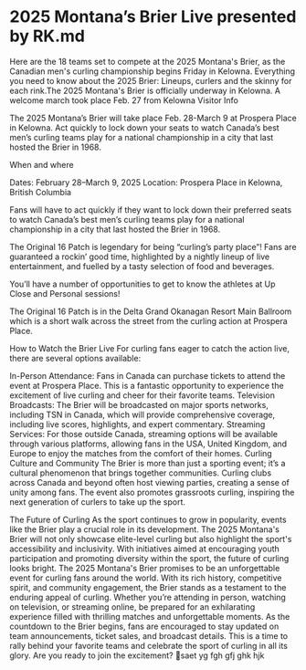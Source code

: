 # 2025 Montana’s Brier Live presented by RK.md

Here are the 18 teams set to compete at the 2025 Montana's Brier, as the Canadian men's curling championship begins Friday in Kelowna. Everything you need to know about the 2025 Brier: Lineups, curlers and the skinny for each rink.The 2025 Montana's Brier is officially underway in Kelowna. A welcome march took place Feb. 27 from Kelowna Visitor Info

The 2025 Montana’s Brier will take place Feb. 28-March 9 at Prospera Place in Kelowna. Act quickly to lock down your seats to watch Canada’s best men’s curling teams play for a national championship in a city that last hosted the Brier in 1968.

When and where 

Dates: February 28–March 9, 2025
Location: Prospera Place in Kelowna, British Columbia

Fans will have to act quickly if they want to lock down their preferred seats to watch Canada’s best men’s curling teams play for a national championship in a city that last hosted the Brier in 1968.

The Original 16 Patch is legendary for being “curling’s party place”! Fans are guaranteed a rockin’ good time, highlighted by a nightly lineup of live entertainment, and fuelled by a tasty selection of food and beverages.

You’ll have a number of opportunities to get to know the athletes at Up Close and Personal sessions!

The Original 16 Patch is in the Delta Grand Okanagan Resort Main Ballroom which is a short walk across the street from the curling action at Prospera Place.

How to Watch the Brier Live​
For curling fans eager to catch the action live, there are several options available:



In-Person Attendance: Fans in Canada can purchase tickets to attend the event at Prospera Place. This is a fantastic opportunity to experience the excitement of live curling and cheer for their favorite teams.
Television Broadcasts: The Brier will be broadcasted on major sports networks, including TSN in Canada, which will provide comprehensive coverage, including live scores, highlights, and expert commentary.
Streaming Services: For those outside Canada, streaming options will be available through various platforms, allowing fans in the USA, United Kingdom, and Europe to enjoy the matches from the comfort of their homes.
Curling Culture and Community​
The Brier is more than just a sporting event; it’s a cultural phenomenon that brings together communities. Curling clubs across Canada and beyond often host viewing parties, creating a sense of unity among fans. The event also promotes grassroots curling, inspiring the next generation of curlers to take up the sport.



The Future of Curling​
As the sport continues to grow in popularity, events like the Brier play a crucial role in its development. The 2025 Montana's Brier will not only showcase elite-level curling but also highlight the sport's accessibility and inclusivity. With initiatives aimed at encouraging youth participation and promoting diversity within the sport, the future of curling looks bright.
The 2025 Montana's Brier promises to be an unforgettable event for curling fans around the world. With its rich history, competitive spirit, and community engagement, the Brier stands as a testament to the enduring appeal of curling. Whether you’re attending in person, watching on television, or streaming online, be prepared for an exhilarating experience filled with thrilling matches and unforgettable moments. As the countdown to the Brier begins, fans are encouraged to stay updated on team announcements, ticket sales, and broadcast details. This is a time to rally behind your favorite teams and celebrate the sport of curling in all its glory. Are you ready to join the excitement? 🥌saet yg fgh gfj ghk hjk
